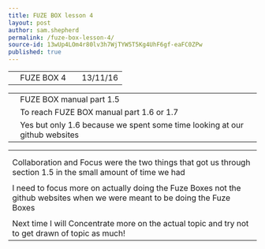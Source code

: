 ```yaml
---
title: FUZE BOX lesson 4
layout: post
author: sam.shepherd
permalink: /fuze-box-lesson-4/
source-id: 13wUp4LOm4r80lv3h7WjTYW5T5Kg4UhF6gf-eaFC0ZPw
published: true
---
```

<table>
  <tr>
    <td></td>
    <td>FUZE BOX 4</td>
    <td></td>
    <td>13/11/16</td>
  </tr>
</table>


<table>
  <tr>
    <td></td>
    <td>FUZE BOX manual part 1.5</td>
  </tr>
  <tr>
    <td></td>
    <td>To reach FUZE BOX manual part 1.6 or 1.7</td>
  </tr>
  <tr>
    <td></td>
    <td>Yes but only 1.6 because we spent some time looking at our github websites</td>
  </tr>
</table>


<table>
  <tr>
    <td></td>
  </tr>
  <tr>
    <td></td>
  </tr>
  <tr>
    <td>Collaboration and Focus were the two things that got us through section 1.5 in the small amount of time we had</td>
  </tr>
  <tr>
    <td></td>
  </tr>
  <tr>
    <td>I need to focus more on actually doing the Fuze Boxes not the github websites when we were meant to be doing the Fuze Boxes </td>
  </tr>
  <tr>
    <td></td>
  </tr>
  <tr>
    <td>Next time I will Concentrate more on the actual topic and try not to get drawn of topic as much!</td>
  </tr>
</table>


